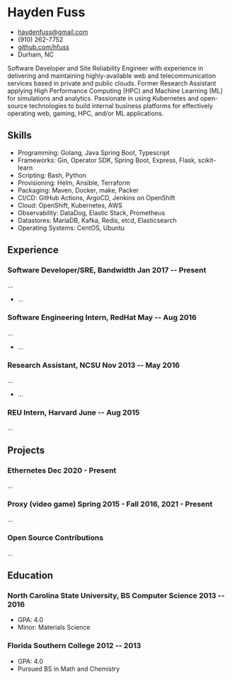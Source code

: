 <!-- The (first) h1 will be used as the <title> of the HTML page -->
# Hayden Fuss

<!-- The unordered list immediately after the h1 will be formatted on a single
line. It is intended to be used for contact details -->
- <haydenfuss@gmail.com>
- (910) 262-7752
- [github.com/hfuss](https://github.com/hfuss)
- Durham, NC

<!-- The paragraph after the h1 and ul and before the first h2 is optional. It
is intended to be used for a short summary. -->

Software Developer and Site Reliability Engineer with experience in delivering and maintaining
highly-available web and telecommunication services based in private and public clouds. Former Research Assistant applying High Performance Computing (HPC) and Machine Learning (ML) for simulations and analytics. Passionate in using Kubernetes and open-source technologies to build internal business platforms for effectively operating web, gaming, HPC, and/or ML applications.

## Skills

 - Programming: Golang, Java Spring Boot, Typescript
 - Frameworks: Gin, Operator SDK, Spring Boot, Express, Flask, scikit-learn
 - Scripting: Bash, Python
 - Provisioning: Helm, Ansible, Terraform
 - Packaging: Maven, Docker, make, Packer 
 - CI/CD: GitHub Actions, ArgoCD, Jenkins on OpenShift
 - Cloud: OpenShift, Kubernetes, AWS
 - Observability: DataDog, Elastic Stack, Prometheus
 - Datastores: MariaDB, Kafka, Redis, etcd, Elasticsearch
 - Operating Systems: CentOS, Ubuntu

## Experience

<!-- You have to wrap the "left" and "right" half of these headings in spans by
hand -->
### <span>Software Developer/SRE, Bandwidth</span> <span>Jan 2017 -- Present</span>

...

 - ...
 
### <span>Software Engineering Intern, RedHat</span> <span>May -- Aug 2016</span>

...

 - ...

 ### <span>Research Assistant, NCSU</span> <span>Nov 2013 -- May 2016</span>

...

 - ...

 ### <span>REU Intern, Harvard</span> <span>June -- Aug 2015</span>

...

## Projects

### <span>Ethernetes</span> <span>Dec 2020 - Present</span>

...

### <span>Proxy (video game)</span> <span>Spring 2015 - Fall 2016, 2021 - Present</span>

...

### <span>Open Source Contributions</span>

...

## Education

### <span>North Carolina State University, BS Computer Science</span> <span>2013 -- 2016</span>

  - GPA: 4.0
  - Minor: Materials Science

### <span>Florida Southern College</span> <span>2012 -- 2013</span>

  - GPA: 4.0
  - Pursued BS in Math and Chemistry 
 